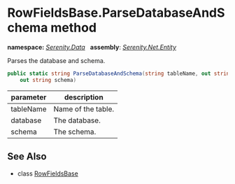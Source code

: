 # RowFieldsBase.ParseDatabaseAndSchema method
**namespace:** *[Serenity.Data](../../README.md#serenity.data-namespace)*   **assembly**: *[Serenity.Net.Entity](../../README.md)*

Parses the database and schema.

```csharp
public static string ParseDatabaseAndSchema(string tableName, out string database, 
    out string schema)
```

| parameter | description |
| --- | --- |
| tableName | Name of the table. |
| database | The database. |
| schema | The schema. |

## See Also

* class [RowFieldsBase](../RowFieldsBase.md)
